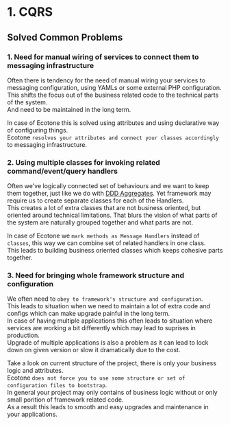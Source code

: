 # 1. CQRS

## Solved Common Problems

### 1. Need for manual wiring of services to connect them to messaging infrastructure  

Often there is tendency for the need of manual wiring your services to messaging configuration, using YAMLs or some external PHP configuration.  
This shifts the focus out of the business related code to the technical parts of the system.  
And need to be maintained in the long term.

In case of Ecotone this is solved using attributes and using declarative way of configuring things.  
Ecotone `resolves your attributes and connect your classes accordingly` to messaging infrastructure.

### 2. Using multiple classes for invoking related command/event/query handlers

Often we've logically connected set of behaviours and we want to keep them together, just like we do with [DDD Aggregates](https://martinfowler.com/bliki/DDD_Aggregate.html).
Yet framework may require us to create separate classes for each of the Handlers.   
This creates a lot of extra classes that are not business oriented, but oriented around technical limitations.
That blurs the vision of what parts of the system are naturally grouped together and what parts are not.

In case of Ecotone we `mark methods as Message Handlers` instead of `classes`, this way we can combine set of related handlers in one class.    
This leads to building business oriented classes which keeps cohesive parts together. 

### 3. Need for bringing whole framework structure and configuration

We often need to `obey to framework's structure and configuration`.  
This leads to situation when we need to maintain a lot of extra code and configs which can make upgrade painful in the long term.  
In case of having multiple applications this often leads to situation where services are working a bit differently which may lead to suprises in production.  
Upgrade of multiple applications is also a problem as it can lead to lock down on given version or slow it dramatically due to the cost.  

Take a look on current structure of the project, there is only your business logic and attributes.  
Ecotone `does not force you to use some structure or set of configuration files to bootstrap`.  
In general your project may only contains of business logic without or only small porition of framework related code.    
As a result this leads to smooth and easy upgrades and maintenance in your applications.
